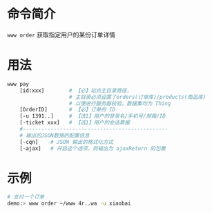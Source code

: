 命令简介
======= 

`www order` 获取指定用户的某份订单详情

用法
=======

```bash
www pay
    [id:xxx]        # 【必】站点主目录路径，
                    # 主目录必须设置了orders(订单库)/products(商品库)
                    # 以便进行服务器校验。数据集均为 Thing
    [OrderID]       # 【必】订单的 ID
    [-u 1391..]     # 【选1】用户的登录名/手机号/邮箱/ID
    [-ticket xxx]   # 【选1】用户的会话票据
    #-----------------------------------------------
    # 输出的JSON数据的配置信息
    [-cqn]    # JSON 输出的格式化方式
    [-ajax]   # 开启这个选项，则输出为 ajaxReturn 的包裹
```

示例
=======

```bash
# 支付一个订单
demo:> www order ~/www 4r..wa -u xiaobai
```
